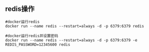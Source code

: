 ## redis操作

```shell
#docker运行redis
docker run --name redis --restart=always -d -p 6379:6379 redis
```

``` shell
#docker运行redis并设置密码
docker run --name redis --restart=always -d -p 6379:6379 -e REDIS_PASSWORD=12345600 redis
```



